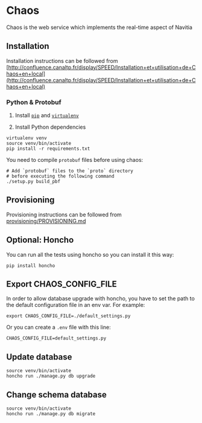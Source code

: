 # Chaos

Chaos is the web service which implements the real-time aspect of Navitia

## Installation

Installation instructions can be followed from [http://confluence.canaltp.fr/display/SPEED/Installation+et+utilisation+de+Chaos+en+local](http://confluence.canaltp.fr/display/SPEED/Installation+et+utilisation+de+Chaos+en+local)

### Python & Protobuf

1) Install [`pip`](https://pip.pypa.io/en/latest/installing/) and [`virtualenv`](http://virtualenv.readthedocs.org/en/latest/installation.html)

2) Install Python dependencies

```
virtualenv venv
source venv/bin/activate
pip install -r requirements.txt
```

You need to compile `protobuf` files before using chaos:

```
# Add `protobuf` files to the `proto` directory
# before executing the following command
./setup.py build_pbf
```

## Provisioning

Provisioning instructions can be followed from [provisioning/PROVISIONING.md](provisioning/PROVISIONING.md)

## Optional: Honcho

You can run all the tests using honcho so you can install it this way:

```
pip install honcho
```

## Export CHAOS_CONFIG_FILE

In order to allow database upgrade with honcho, you have to set the path to the default configuration file in an env var.
For example:

```
export CHAOS_CONFIG_FILE=./default_settings.py
```

Or you can create a `.env` file with this line:

```
CHAOS_CONFIG_FILE=default_settings.py
```

## Update database

```
source venv/bin/activate
honcho run ./manage.py db upgrade
```

## Change schema database

```
source venv/bin/activate
honcho run ./manage.py db migrate
```
